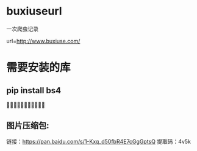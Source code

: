 # buxiuseurl
 一次爬虫记录
 
 url=http://www.buxiuse.com/
 # 需要安装的库
## pip install bs4
💨💨💨💨💨💨💨💨💨💨💨
## 图片压缩包:
链接：https://pan.baidu.com/s/1-Kxq_d50fbR4E7cGgGptsQ 
提取码：4v5k
